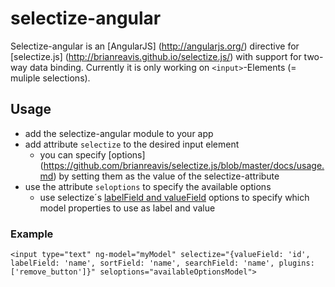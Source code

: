 # selectize-angular

Selectize-angular is an [AngularJS] (http://angularjs.org/) directive for [selectize.js] (http://brianreavis.github.io/selectize.js/) with support for two-way data binding.
Currently it is only working on ``<input>``-Elements (= muliple selections).

## Usage

- add the selectize-angular module to your app
- add attribute `selectize` to the desired input element
  - you can specify [options] (https://github.com/brianreavis/selectize.js/blob/master/docs/usage.md) by setting them as the value of the selectize-attribute
- use the attribute `seloptions` to specify the available options
  - use selectize´s  [labelField and valueField](https://github.com/brianreavis/selectize.js/blob/master/docs/usage.md#data_searching) options to specify which model properties to use as label and value

### Example

```
<input type="text" ng-model="myModel" selectize="{valueField: 'id', labelField: 'name', sortField: 'name', searchField: 'name', plugins: ['remove_button']}" seloptions="availableOptionsModel">
```